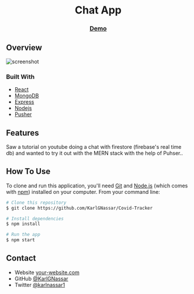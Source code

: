 <h1 align="center">Chat App</h1>

<div align="center">
  <h3>
    <a href="https://chat-mern-ae2c1.firebaseapp.com/">
      Demo
    </a>
  </h3>
</div>

## Overview

![screenshot](https://user-images.githubusercontent.com/16707738/92399059-5716eb00-f132-11ea-8b14-bcacdc8ec97b.png)

### Built With

- [React](https://reactjs.org/)
- [MongoDB](https://www.mongodb.com/3)
- [Express](https://expressjs.com/)
- [Nodejs](https://nodejs.org/en/)
- [Pusher](https://pusher.com/)

## Features

Saw a tutorial on youtube doing a chat with firestore (firebase's real time db) and wanted to try it out with the MERN stack with the help of Puhser..

## How To Use

To clone and run this application, you'll need [Git](https://git-scm.com) and [Node.js](https://nodejs.org/en/download/) (which comes with [npm](http://npmjs.com)) installed on your computer. From your command line:

```bash
# Clone this repository
$ git clone https://github.com/KarlGNassar/Covid-Tracker

# Install dependencies
$ npm install

# Run the app
$ npm start
```

## Contact

- Website [your-website.com](https://{your-web-site-link})
- GitHub [@KarlGNassar](https://{github.com/KarlGNassar})
- Twitter [@karlnassar1](https://{instagram.com/karlnassar1})
